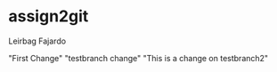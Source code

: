 # assign2git
Leirbag Fajardo


"First Change"
"testbranch change"
"This is a change on testbranch2"

